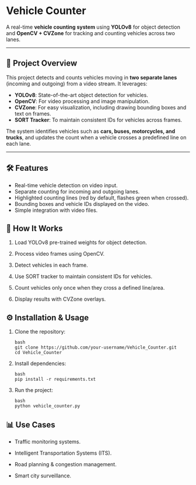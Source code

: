 # Vehicle Counter

A real-time **vehicle counting system** using **YOLOv8** for object detection and **OpenCV + CVZone** for tracking and counting vehicles across two lanes.

---

## 🚗 Project Overview

This project detects and counts vehicles moving in **two separate lanes** (incoming and outgoing) from a video stream. It leverages:

- **YOLOv8**: State-of-the-art object detection for vehicles.
- **OpenCV**: For video processing and image manipulation.
- **CVZone**: For easy visualization, including drawing bounding boxes and text on frames.
- **SORT Tracker**: To maintain consistent IDs for vehicles across frames.

The system identifies vehicles such as **cars, buses, motorcycles, and trucks**, and updates the count when a vehicle crosses a predefined line on each lane.

---

## 🛠 Features

- Real-time vehicle detection on video input.
- Separate counting for incoming and outgoing lanes.
- Highlighted counting lines (red by default, flashes green when crossed).
- Bounding boxes and vehicle IDs displayed on the video.
- Simple integration with video files.

  
## 🚀 How It Works

1. Load YOLOv8 pre-trained weights for object detection.

2. Process video frames using OpenCV.

3. Detect vehicles in each frame.

4. Use SORT tracker to maintain consistent IDs for vehicles.

5. Count vehicles only once when they cross a defined line/area.

6. Display results with CVZone overlays.
## ⚙️ Installation & Usage

1. Clone the repository:
    ```
    bash
    git clone https://github.com/your-username/Vehicle_Counter.git
    cd Vehicle_Counter
    ```

2. Install dependencies:
    ```
    bash
    pip install -r requirements.txt
    ```

3. Run the project:
    ```
    bash
    python vehicle_counter.py
    ```
## 📊 Use Cases

- Traffic monitoring systems.

- Intelligent Transportation Systems (ITS).

- Road planning & congestion management.

- Smart city surveillance.
